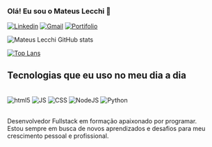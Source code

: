 ### Olá! Eu sou o Mateus Lecchi 👋

[![Linkedin](https://img.shields.io/badge/LinkedIn-0077B5?style=for-the-badge&logo=linkedin&logoColor=white)](https://www.linkedin.com/in/mateus-lecchi-9485a5257/)
[![Gmail](https://img.shields.io/badge/Gmail-D14836?style=for-the-badge&logo=gmail&logoColor=white)](https://mail.google.com/mail/u/0/?fs=1&tf=cm&source=mailto&to=mateusrlecchi@gmail.com)
[![Portifolio](https://img.shields.io/badge/Portifolio-172B4D?style=for-the-badge&logo=Opsgenie&logoColor=white)](https://mateuslecchi20.github.io/Portifolio/)

![Mateus Lecchi GitHub stats](https://github-readme-stats.vercel.app/api?username=MateusLecchi20&show_icons=true&theme=dracula)

[![Top Lans](https://github-readme-stats.vercel.app/api/top-langs/?username=MateusLecchi20)](https://github.com/MateusLecchi20/github-readme-stats)

## Tecnologias que eu uso no meu dia a dia

<div style="display: íncline_block"><br/>
  <img align="center" alt="html5" src="https://img.shields.io/badge/HTML5-E34F26?style=for-the-badge&logo=html5&logoColor=white"/>
  <img align="center" alt="JS" src="https://img.shields.io/badge/JavaScript-F7DF1E?style=for-the-badge&logo=javascript&logoColor=black"/>
  <img align="center" alt="CSS" src="https://img.shields.io/badge/CSS-239120?&style=for-the-badge&logo=css3&logoColor=white"/>
  <img align="center" alt="NodeJS" src="https://img.shields.io/badge/Node.js-43853D?style=for-the-badge&logo=node.js&logoColor=white"/>
  <img align="center" alt="Python" src="https://img.shields.io/badge/Python-14354C?style=for-the-badge&logo=python&logoColor=white"/>
</div><br/>

Desenvolvedor Fullstack em formação apaixonado por programar.<br/>
Estou sempre em busca de novos aprendizados e desafios para meu crescimento pessoal e profissional.
